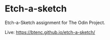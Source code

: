 # Etch-a-sketch
Etch-a-Sketch assignment for The Odin Project.

Live: https://btenc.github.io/etch-a-sketch/